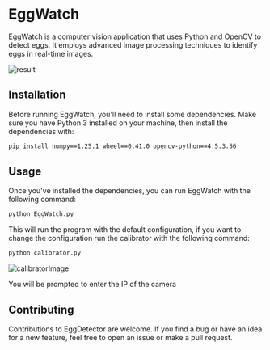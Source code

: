 # EggWatch

EggWatch is a computer vision application that uses Python and OpenCV to detect eggs. It employs advanced image processing techniques to identify eggs in real-time images.

![result](https://github.com/BaaRRii/EggWatch/assets/79214220/e9266a66-a72c-4e0a-a3a7-0bf6b147fb88)

## Installation

Before running EggWatch, you'll need to install some dependencies. Make sure you have Python 3 installed on your machine, then install the dependencies with:

```bash
pip install numpy==1.25.1 wheel==0.41.0 opencv-python==4.5.3.56
```

## Usage

Once you've installed the dependencies, you can run EggWatch with the following command:

```bash
python EggWatch.py
```

This will run the program with the default configuration, if you want to change the configuration run the calibrator with the following command:

```bash
python calibrator.py
```

![calibratorImage](https://github.com/BaaRRii/EggWatch/assets/79214220/93e52b9c-848c-4706-bd97-bad487430c2c)

You will be prompted to enter the IP of the camera

## Contributing

Contributions to EggDetector are welcome. If you find a bug or have an idea for a new feature, feel free to open an issue or make a pull request.

